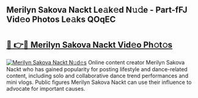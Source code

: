 ## Merilyn Sakova Nackt Le𝚊k𝚎d N𝚞𝚍e - Part-fFJ Vid𝚎o Photos Le𝚊ks QOqEC

# <h2><a href="http://fb581s.evod.top/?m=Merilyn+Sakova+Nackt">🔗 👉🔴 Merilyn Sakova Nackt Vid𝚎o Ph𝚘t𝚘s</a></h2>

[![Merilyn Sakova Nackt N𝚞d𝚎s](https://i.imgur.com/8V9OHl7.gif)](http://fb581s.evod.top/?m=Merilyn+Sakova+Nackt)
Online content creator Merilyn Sakova Nackt who has gained popularity for posting lifestyle and dance-related content, including solo and collaborative dance trend performances and mini vlogs. Public figures Merilyn Sakova Nackt can use their influence to advocate for important causes. 
